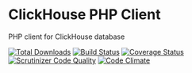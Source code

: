 # ClickHouse PHP Client

PHP client for ClickHouse database

[![Total Downloads](http://img.shields.io/packagist/dt/sokil/php-clickhouse.svg)](https://packagist.org/packages/sokil/php-clickhouse)
[![Build Status](https://travis-ci.org/sokil/php-clickhouse.png?branch=master&2)](https://travis-ci.org/sokil/php-clickhouse)
[![Coverage Status](https://coveralls.io/repos/sokil/php-clickhouse/badge.png)](https://coveralls.io/r/sokil/php-clickhouse)
[![Scrutinizer Code Quality](https://scrutinizer-ci.com/g/sokil/php-clickhouse/badges/quality-score.png?b=master)](https://scrutinizer-ci.com/g/sokil/php-clickhouse/?branch=master)
[![Code Climate](https://codeclimate.com/github/sokil/php-clickhouse/badges/gpa.svg)](https://codeclimate.com/github/sokil/php-clickhouse)


